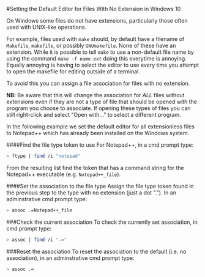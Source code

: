 #Setting the Default Editor for Files With No Extension in Windows 10

On Windows some files do not have extensions, particularly those often used with 
UNIX-like operations. 

For example, files used with `make` should, by default have a filename of 
`Makefile`, `makefile`, or possibly `GNUmakefile`. None of these have an 
extension. While it is possible to tell `make` to use a non-default file name 
by using the command `make -f name.ext` doing this everytime is annoying. Equally 
annoying is having to select the editor to use every time you attempt to open 
the makefile for editing outside of a terminal.

To avoid this you can assign a file association for files with no extension.

**NB:** Be aware that this will change the association for *ALL* files without 
extensions even if they are not a type of file that should be opened with the 
program you choose to associate. If opening these types of files you can still 
right-click and select "Open with..." to select a different program.

In the following example we set the default editor for all extensionless files
to Notepad++ which has already been installed on the Windows system.

####Find the file type token to use
For Notepad++, in a cmd prompt type: 
~~~ sh
> ftype | find /i "notepad"
~~~
From the resulting list find the token that has a command string for the 
Notepad++ executable (e.g. `Notepad++_file`).

####Set the association to the file type
Assign the file type token found in the previous step to the type with no 
extension (just a dot "."). In an adminstrative cmd prompt type:
~~~ sh
> assoc .=Notepad++_file
~~~

###Check the current association
To check the currently set association, in cmd prompt type: 
~~~ sh
> assoc | find /i ".="
~~~

###Reset the association
To reset the association to the default (i.e. no association), in an 
adminstrative cmd prompt type: 
~~~ sh
> assoc .=
~~~
